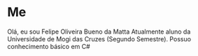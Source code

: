 # Me
Olá, eu sou Felipe Oliveira Bueno da Matta
Atualmente aluno da Universidade de Mogi das Cruzes (Segundo Semestre). 
Possuo conhecimento básico em C#                            
